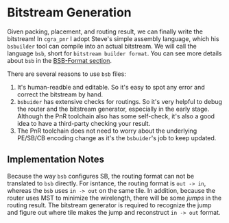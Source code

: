 # Bitstream Generation
Given packing, placement, and routing result, we can finally write the
bitstream! In `cgra_pnr` I adopt Steve's simple assembly language, which his
`bsbuilder` tool can compile into an
actual bitstream. We will call the language `bsb`, short for `bitstream
builder format`. You can see more details about `bsb` in the
[BSB-Format section](../hardware/bsb-format.md).

There are several reasons to use `bsb` files:
1. It's human-readble and editable. So it's easy to spot any error and correct
the bitstream by hand.
2. `bsbuider` has extensive checks for routings. So it's very helpful to debug
the router and the bitstream generator, especially in the early stage.
Although the PnR toolchain also has some self-check, it's also a good idea to
have a third-party checking your result.
3. The PnR toolchain does not need to worry about the underlying PE/SB/CB
encoding change as it's the `bsbuider`'s job to keep updated.

## Implementation Notes
Because the way `bsb` configures SB, the routing format can not be translated
to `bsb` directly. For isntance, the routing format is `out -> in`, whereas
the `bsb` uses `in -> out` on the same tile. In addition, because the router
uses MST to minimize the wirelength, there will be some *jumps* in the
routing result. The bitstream generator is required to recognize the jump
and figure out where tile makes the jump and reconstruct `in -> out` format.
